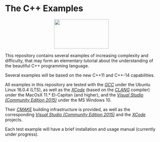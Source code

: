 # The C++ Examples

<center><IMG src="http://davidcanino.github.io/img/logo-sun.jpg" border="0" width="180" height="97"></center><p>

This repository contains several examples of increasing complexity and difficulty, that may form an elementary tutorial about the understanding of the beautiful C++ programming language.<p>Several examples will be based on the new C++11 and C++-14 capabilities.<p>

All examples in this repository are tested with the <A href="http://gcc.gnu.org/"><i>GCC</i></A> under the Ubuntu Linux 16.0.4 (LTS), as well as the <A href="http://developer.apple.com/xcode/"><i>XCode</i></A> (based on the <A href="http://clang.llvm.org/"><i>CLANG</i></A> compiler) under the MacOsX 11.* El-Capitan (and higher), and the <A href="http://www.visualstudio.com/"><i>Visual Studio (Community Edition 2015)</i></A> under the MS Windows 10.

Their <A href="http://cmake.org"><i>CMAKE</i></A> building infrastructure is provided, as well as the corresponding <A href="http://www.visualstudio.com/"><i>Visual Studio (Community Edition 2015)</i></A> and the <A href="http://developer.apple.com/xcode/"><i>XCode</i></A> projects.

Each test example will have a brief installation and usage manual (currently under progress).
